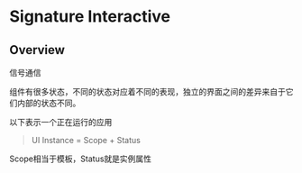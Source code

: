 # Signature Interactive

## Overview

信号通信

组件有很多状态，不同的状态对应着不同的表现，独立的界面之间的差异来自于它们内部的状态不同。

以下表示一个正在运行的应用

> UI Instance = Scope + Status

Scope相当于模板，Status就是实例属性
